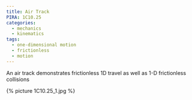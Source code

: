 ```yaml
---
title: Air Track
PIRA: 1C10.25
categories:
  - mechanics
  - kinematics
tags:
  - one-dimensional motion
  - frictionless
  - motion
---
```


An air track demonstrates frictionless 1D travel as well as 1-D frictionless collisions

{% picture 1C10.25_1.jpg %}